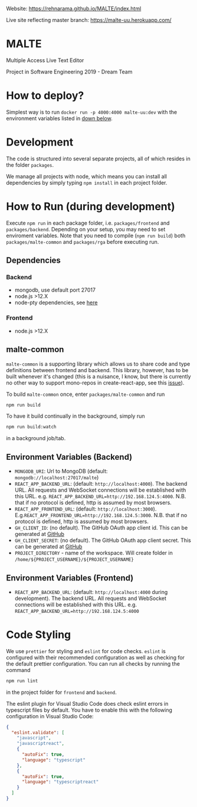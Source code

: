 Website: https://rehnarama.github.io/MALTE/index.html

Live site reflecting master branch: https://malte-uu.herokuapp.com/
# MALTE

Multiple Access Live Text Editor

Project in Software Engineering 2019 - Dream Team

# How to deploy?

Simplest way is to run `docker run -p 4000:4000 malte-uu:dev` with the environment variables listed in [down below](#environment-variables-backend).

# Development

The code is structured into several separate projects, all of which resides
in the folder `packages`.

We manage all projects with node, which means you can install all dependencies
by simply typing `npm install` in each project folder.

# How to Run (during development)

Execute `npm run` in each package folder, i.e. `packages/frontend` and `packages/backend`. Depending on your setup, you may need to set enviroment variables. Note that you need to compile (`npm run build`) both `packages/malte-common` and `packages/rga` before executing run.

## Dependencies

### Backend

- mongodb, use default port 27017
- node.js >12.X
- node-pty dependencies, see [here](https://github.com/microsoft/node-pty#dependencies)

### Frontend

- node.js >12.X

## malte-common

`malte-common` is a supporting library which allows us to share code and type
definitions between frontend and backend. This library, however, has to be
built whenever it's changed (this is a nuisance, I know, but there is currently
no other way to support mono-repos in create-react-app, see this
[issue](https://github.com/facebook/create-react-app/issues/1333)).

To build `malte-common` once, enter `packages/malte-common` and run

```sh
npm run build
```

To have it build continually in the background, simply run

```sh
npm run build:watch
```

in a background job/tab.

## Environment Variables (Backend)

- `MONGODB_URI`: Url to MongoDB (default: `mongodb://localhost:27017/malte`)
- `REACT_APP_BACKEND_URL`: (default: `http://localhost:4000`). The backend URL. All requests and WebSocket connections will be established with this URL. e.g. `REACT_APP_BACKEND_URL=http://192.168.124.5:4000`. N.B. that if no protocol is defined, http is assumed by most browsers.
- `REACT_APP_FRONTEND_URL`: (default: `http://localhost:3000`). E.g.`REACT_APP_FRONTEND_URL=http://192.168.124.5:3000`. N.B. that if no protocol is defined, http is assumed by most browsers.
- `GH_CLIENT_ID`: (no default). The GitHub OAuth app client id. This can be generated at [GitHub](https://github.com/settings/developers)
- `GH_CLIENT_SECRET`: (no default). The GitHub OAuth app client secret. This can be generated at [GitHub](https://github.com/settings/developers)
- `PROJECT_DIRECTORY` - name of the workspace. Will create folder in `/home/${PROJECT_USERNAME}/${PROJECT_USERNAME}`

## Environment Variables (Frontend)
- `REACT_APP_BACKEND_URL`: (default: `http://localhost:4000` during development). The backend URL. All requests and WebSocket connections will be established with this URL. e.g. `REACT_APP_BACKEND_URL=http://192.168.124.5:4000`

# Code Styling

We use `prettier` for styling and `eslint` for code checks. `eslint` is
configured with their recommended configuration as well as checking for the
default prettier configuration. You can run all checks by running the command

```sh
npm run lint
```

in the project folder for `frontend` and `backend`.

The eslint plugin for Visual Studio Code does check eslint errors in typescript
files by default. You have to enable this with the following configuration in
Visual Studio Code:

```json
{
  "eslint.validate": [
    "javascript",
    "javascriptreact",
    {
      "autoFix": true,
      "language": "typescript"
    },
    {
      "autoFix": true,
      "language": "typescriptreact"
    }
  ]
}
```
